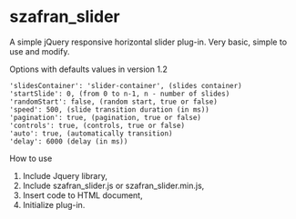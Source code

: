 szafran_slider
==============

A simple jQuery responsive horizontal slider plug-in. Very basic, simple to use and modify.

Options with defaults values in version 1.2

    'slidesContainer': 'slider-container', (slides container)
    'startSlide': 0, (from 0 to n-1, n - number of slides)
    'randomStart': false, (random start, true or false)
    'speed': 500, (slide transition duration (in ms))
    'pagination': true, (pagination, true or false)
    'controls': true, (controls, true or false)
    'auto': true, (automatically transition)
    'delay': 6000 (delay (in ms))

How to use

1. Include Jquery library,
2. Include szafran_slider.js or szafran_slider.min.js,
3. Insert code to HTML document,
4. Initialize plug-in. 
